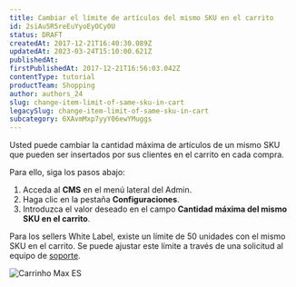 ```yaml
---
title: Cambiar el límite de artículos del mismo SKU en el carrito
id: 2siAu5R5reEuYyoEyOCy0U
status: DRAFT
createdAt: 2017-12-21T16:40:30.089Z
updatedAt: 2023-03-24T15:10:00.621Z
publishedAt: 
firstPublishedAt: 2017-12-21T16:56:03.042Z
contentType: tutorial
productTeam: Shopping
author: authors_24
slug: change-item-limit-of-same-sku-in-cart
legacySlug: change-item-limit-of-same-sku-in-cart
subcategory: 6XAvmMxp7yyY06ewYMuggs
---
```


Usted puede cambiar la cantidad máxima de artículos de un mismo SKU que pueden ser insertados por sus clientes en el carrito en cada compra.

Para ello, siga los pasos abajo:
1. Acceda al __CMS__ en el menú lateral del Admin.
2. Haga clic en la pestaña __Configuraciones__.
3. Introduzca el valor deseado en el campo __Cantidad máxima del mismo SKU en el carrito__.

Para los sellers White Label, existe un límite de 50 unidades con el mismo SKU en el carrito. Se puede ajustar este límite a través de una solicitud al equipo de [soporte](https://help.vtex.com/es/faq/como-funciona-o-suporte-da-vtex--3kACEfni4m8Yxa1vnf2ebe).

![Carrinho Max ES](https://images.ctfassets.net/alneenqid6w5/E8mj8DGIKcWKMAACse4CM/eee01547a76ce8f486a0b315e139d478/Carrinho_Max_ES.png)
